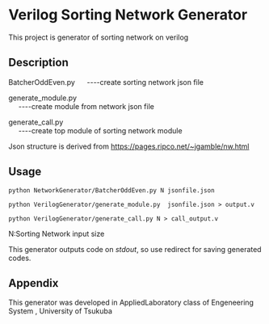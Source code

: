 # Verilog Sorting Network Generator
This project is generator of sorting network on verilog

## Description


BatcherOddEven.py
&nbsp;&nbsp;&nbsp;&nbsp;&nbsp;----create sorting network json file

generate_module.py  
&nbsp;&nbsp;&nbsp;&nbsp;&nbsp;----create module from network json file  

generate_call.py  
&nbsp;&nbsp;&nbsp;&nbsp;&nbsp;----create top module of sorting network module


Json structure is derived from https://pages.ripco.net/~jgamble/nw.html

## Usage

```
python NetworkGenerator/BatcherOddEven.py N jsonfile.json
```

```
python VerilogGenerator/generate_module.py  jsonfile.json > output.v
```

```
python VerilogGenerator/generate_call.py N > call_output.v
```
N:Sorting Network input size  

This generator outputs code on <i>stdout</i>, so use redirect for saving generated codes.


## Appendix
This generator was developed in AppliedLaboratory class of Engeneering System , University of Tsukuba 
